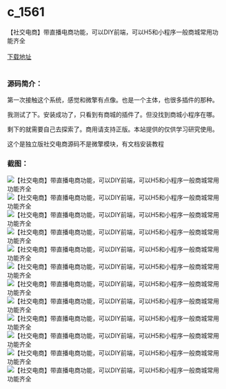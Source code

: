 # c_1561
【社交电商】带直播电商功能，可以DIY前端，可以H5和小程序一般商城常用功能齐全
<br/></br>
[下载地址](https://www.uuid2.com/1561.html "下载地址")
<br/></br>
<h3>源码简介：</h3>
<p>第一次接触这个系统，感觉和微擎有点像。也是一个主体，也很多插件的那种。<p>
<p>我测试了下。安装成功了，只看到有商城的插件了。但没找到商城小程序在哪。<p>
<p>剩下的就需要自己去探索了。商用请支持正版。本站提供的仅供学习研究使用。<p>
<p>这个是独立版社交电商源码不是微擎模块，有文档安装教程<p>
<h3>截图：</h3>
<img src="https://www.uuid2.com/wp-content/uploads/img/uimage/56211631586217.jpg" alt="【社交电商】带直播电商功能，可以DIY前端，可以H5和小程序一般商城常用功能齐全"><img src="https://www.uuid2.com/wp-content/uploads/img/uimage/66211631586219.jpg" alt="【社交电商】带直播电商功能，可以DIY前端，可以H5和小程序一般商城常用功能齐全"><img src="https://www.uuid2.com/wp-content/uploads/img/uimage/81651631586222.jpg" alt="【社交电商】带直播电商功能，可以DIY前端，可以H5和小程序一般商城常用功能齐全"><img src="https://www.uuid2.com/wp-content/uploads/img/uimage/33871631586224.jpg" alt="【社交电商】带直播电商功能，可以DIY前端，可以H5和小程序一般商城常用功能齐全"><img src="https://www.uuid2.com/wp-content/uploads/img/uimage/81081631586226.jpg" alt="【社交电商】带直播电商功能，可以DIY前端，可以H5和小程序一般商城常用功能齐全"><img src="https://www.uuid2.com/wp-content/uploads/img/uimage/1761631586227.jpg" alt="【社交电商】带直播电商功能，可以DIY前端，可以H5和小程序一般商城常用功能齐全"><img src="https://www.uuid2.com/wp-content/uploads/img/uimage/85011631586229.jpg" alt="【社交电商】带直播电商功能，可以DIY前端，可以H5和小程序一般商城常用功能齐全"><img src="https://www.uuid2.com/wp-content/uploads/img/uimage/23141631586231.jpg" alt="【社交电商】带直播电商功能，可以DIY前端，可以H5和小程序一般商城常用功能齐全"><img src="https://www.uuid2.com/wp-content/uploads/img/uimage/76811631586232.png" alt="【社交电商】带直播电商功能，可以DIY前端，可以H5和小程序一般商城常用功能齐全"><img src="https://www.uuid2.com/wp-content/uploads/img/uimage/21381631586236.png" alt="【社交电商】带直播电商功能，可以DIY前端，可以H5和小程序一般商城常用功能齐全"><img src="https://www.uuid2.com/wp-content/uploads/img/uimage/25671631586240.png" alt="【社交电商】带直播电商功能，可以DIY前端，可以H5和小程序一般商城常用功能齐全"><img src="https://www.uuid2.com/wp-content/uploads/img/uimage/83391631586243.png" alt="【社交电商】带直播电商功能，可以DIY前端，可以H5和小程序一般商城常用功能齐全">
